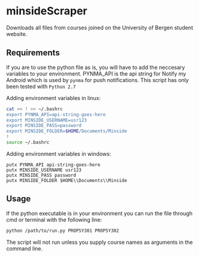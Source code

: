 # minsideScraper
Downloads all files from courses joined on the University of Bergen student website.

## Requirements

If you are to use the python file as is, you will have to add the neccesary variables to your environment. PYNMA_API is the api string for Notify my Android which is used by `pynma` for push notifications. This script has only been tested with `Python 2.7`

Adding environment variables in linux:
```bash
cat << ! >> ~/.bashrc
export PYNMA_API=api-string-goes-here
export MINSIDE_USERNAME=usr123
export MINSIDE_PASS=password
export MINSIDE_FOLDER=$HOME/Documents/Minside
!
source ~/.bashrc
```

Adding environment variables in windows:
```batch
putx PYNMA_API api-string-goes-here
putx MINSIDE_USERNAME usr123
putx MINSIDE_PASS password
putx MINSIDE_FOLDER $HOME\\Documents\\Minside
```

## Usage

If the python executable is in your environment you can run the file through cmd or terminal with the following line:

```bash
python /path/to/run.py PROPSY301 PROPSY302
```

The script will not run unless you supply course names as arguments in the command line.
